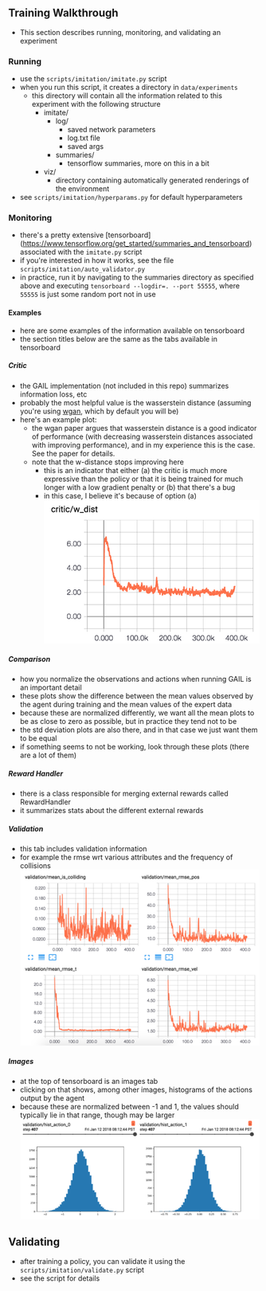 ## Training Walkthrough
- This section describes running, monitoring, and validating an experiment

### Running
- use the `scripts/imitation/imitate.py` script
- when you run this script, it creates a directory in `data/experiments`
    + this directory will contain all the information related to this experiment with the following structure
        * imitate/
            - log/
                + saved network parameters
                + log.txt file 
                + saved args
            - summaries/
                + tensorflow summaries, more on this in a bit
        * viz/
            - directory containing automatically generated renderings of the environment
- see `scripts/imitation/hyperparams.py` for default hyperparameters

### Monitoring
- there's a pretty extensive [tensorboard] (https://www.tensorflow.org/get_started/summaries_and_tensorboard) associated with the `imitate.py` script
- if you're interested in how it works, see the file `scripts/imitation/auto_validator.py`
- in practice, run it by navigating to the summaries directory as specified above and executing `tensorboard --logdir=. --port 55555`, where `55555` is just some random port not in use

#### Examples
- here are some examples of the information available on tensorboard
- the section titles below are the same as the tabs available in tensorboard

##### Critic
- the GAIL implementation (not included in this repo) summarizes information loss, etc
- probably the most helpful value is the wasserstein distance (assuming you're using [wgan](https://arxiv.org/abs/1701.07875), which by default you will be)
- here's an example plot:
    + the wgan paper argues that wasserstein distance is a good indicator of performance (with decreasing wasserstein distances associated with improving performance), and in my experience this is the case. See the paper for details.
    + note that the w-distance stops improving here 
        * this is an indicator that either (a) the critic is much more expressive than the policy or that it is being trained for much longer with a low gradient penalty or (b) that there's a bug 
        * in this case, I believe it's because of option (a)
![w-dist](../media/w-dist.png)

##### Comparison
- how you normalize the observations and actions when running GAIL is an important detail
- these plots show the difference between the mean values observed by the agent during training and the mean values of the expert data
- because these are normalized differently, we want all the mean plots to be as close to zero as possible, but in practice they tend not to be 
- the std deviation plots are also there, and in that case we just want them to be equal
- if something seems to not be working, look through these plots (there are a lot of them)

##### Reward Handler
- there is a class responsible for merging external rewards called RewardHandler
- it summarizes stats about the different external rewards

##### Validation 
- this tab includes validation information 
- for example the rmse wrt various attributes and the frequency of collisions
![validation](../media/validation.png)

##### Images
- at the top of tensorboard is an images tab
- clicking on that shows, among other images, histograms of the actions output by the agent
- because these are normalized between -1 and 1, the values should typically lie in that range, though may be larger
![action_histograms](../media/action_histograms.png)

## Validating
- after training a policy, you can validate it using the `scripts/imitation/validate.py` script
- see the script for details